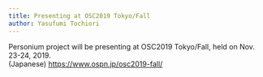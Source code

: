 ```yaml
---
title: Presenting at OSC2019 Tokyo/Fall
author: Yasufumi Tochiori
---
```


Personium project will be presenting at OSC2019 Tokyo/Fall, held on Nov. 23-24, 2019.  
(Japanese) https://www.ospn.jp/osc2019-fall/